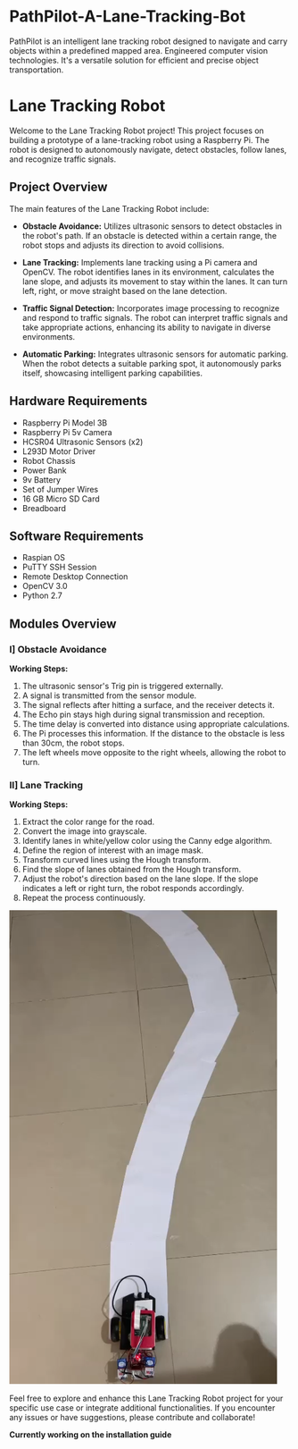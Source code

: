 # PathPilot-A-Lane-Tracking-Bot
PathPilot is an intelligent lane tracking robot designed to navigate and carry objects within a predefined mapped area. Engineered computer vision technologies. It's a versatile solution for efficient and precise object transportation.

# Lane Tracking Robot

Welcome to the Lane Tracking Robot project! This project focuses on building a prototype of a lane-tracking robot using a Raspberry Pi. The robot is designed to autonomously navigate, detect obstacles, follow lanes, and recognize traffic signals.

## Project Overview

The main features of the Lane Tracking Robot include:

- **Obstacle Avoidance:** Utilizes ultrasonic sensors to detect obstacles in the robot's path. If an obstacle is detected within a certain range, the robot stops and adjusts its direction to avoid collisions.

- **Lane Tracking:** Implements lane tracking using a Pi camera and OpenCV. The robot identifies lanes in its environment, calculates the lane slope, and adjusts its movement to stay within the lanes. It can turn left, right, or move straight based on the lane detection.

- **Traffic Signal Detection:** Incorporates image processing to recognize and respond to traffic signals. The robot can interpret traffic signals and take appropriate actions, enhancing its ability to navigate in diverse environments.

- **Automatic Parking:** Integrates ultrasonic sensors for automatic parking. When the robot detects a suitable parking spot, it autonomously parks itself, showcasing intelligent parking capabilities.

## Hardware Requirements

- Raspberry Pi Model 3B
- Raspberry Pi 5v Camera
- HCSR04 Ultrasonic Sensors (x2)
- L293D Motor Driver
- Robot Chassis
- Power Bank
- 9v Battery
- Set of Jumper Wires
- 16 GB Micro SD Card
- Breadboard

## Software Requirements

- Raspian OS
- PuTTY SSH Session
- Remote Desktop Connection
- OpenCV 3.0
- Python 2.7

## Modules Overview

### I] Obstacle Avoidance

**Working Steps:**
1. The ultrasonic sensor's Trig pin is triggered externally.
2. A signal is transmitted from the sensor module.
3. The signal reflects after hitting a surface, and the receiver detects it.
4. The Echo pin stays high during signal transmission and reception.
5. The time delay is converted into distance using appropriate calculations.
6. The Pi processes this information. If the distance to the obstacle is less than 30cm, the robot stops.
7. The left wheels move opposite to the right wheels, allowing the robot to turn.

### II] Lane Tracking

**Working Steps:**
1. Extract the color range for the road.
2. Convert the image into grayscale.
3. Identify lanes in white/yellow color using the Canny edge algorithm.
4. Define the region of interest with an image mask.
5. Transform curved lines using the Hough transform.
6. Find the slope of lanes obtained from the Hough transform.
7. Adjust the robot's direction based on the lane slope. If the slope indicates a left or right turn, the robot responds accordingly.
8. Repeat the process continuously.

![TRACK](media/image61.png)


Feel free to explore and enhance this Lane Tracking Robot project for your specific use case or integrate additional functionalities. If you encounter any issues or have suggestions, please contribute and collaborate!

**Currently working on the installation guide**
